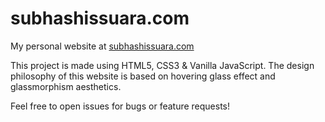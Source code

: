 # subhashissuara.com

My personal website at [subhashissuara.com](https://www.subhashissuara.com/)

This project is made using HTML5, CSS3 & Vanilla JavaScript. The design philosophy of this website is based on hovering glass effect and glassmorphism aesthetics.

Feel free to open issues for bugs or feature requests!
